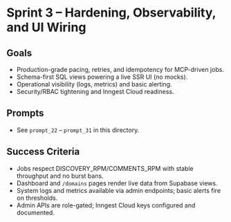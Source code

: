 # Sprint 3 – Hardening, Observability, and UI Wiring

## Goals
- Production-grade pacing, retries, and idempotency for MCP-driven jobs.
- Schema-first SQL views powering a live SSR UI (no mocks).
- Operational visibility (logs, metrics) and basic alerting.
- Security/RBAC tightening and Inngest Cloud readiness.

## Prompts
- See `prompt_22` – `prompt_31` in this directory.

## Success Criteria
- Jobs respect DISCOVERY_RPM/COMMENTS_RPM with stable throughput and no burst bans.
- Dashboard and `/domains` pages render live data from Supabase views.
- System logs and metrics available via admin endpoints; basic alerts fire on thresholds.
- Admin APIs are role-gated; Inngest Cloud keys configured and documented.
